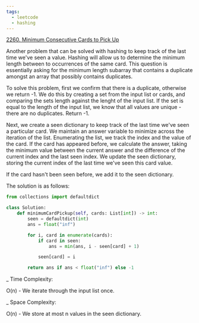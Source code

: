 ```yaml
---
tags:
  - leetcode
  - hashing
---
```


<a href="https://leetcode.com/problems/minimum-consecutive-cards-to-pick-up/">
2260. Minimum Consecutive Cards to Pick Up</a>

Another problem that can be solved with hashing to keep track of the last time
we've seen a value. Hashing will allow us to determine the minimum length
between to occurrences of the same card. This question is essentially asking for
the minimum length subarray that contains a duplicate amongst an array that
possibly contains duplicates.

To solve this problem, first we confirm that there is a duplicate, otherwise we
return -1. We do this by creating a set from the input list or cards, and
comparing the sets length against the lenght of the input list. If the set is
equal to the length of the input list, we know that all values are unique -
there are no duplicates. Return -1.

Next, we create a seen dictionary to keep track of the last time we've seen a
particular card. We maintain an answer variable to minimize across the iteration
of the list. Enumerating the list, we track the index and the value of the card.
If the card has appeared before, we calculate the answer, taking the minimum
value between the current answer and the difference of the current index and the
last seen index. We update the seen dictionary, storing the current index of the
last time we've seen this card value.

If the card hasn't been seen before, we add it to the seen dictionary.

The solution is as follows:

```python
from collections import defaultdict

class Solution:
    def minimumCardPickup(self, cards: List[int]) -> int:
        seen = defaultdict(int)
        ans = float("inf")

        for i, card in enumerate(cards):
            if card in seen:
                ans = min(ans, i - seen[card] + 1)

            seen[card] = i

        return ans if ans < float("inf") else -1
```

\_ Time Complexity:

O(n) - We iterate through the input list once.

\_ Space Complexity:

O(n) - We store at most n values in the seen dictionary.
